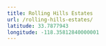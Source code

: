 ```yaml
---
title: Rolling Hills Estates
url: /rolling-hills-estates/
latitude: 33.7877943
longitude: -118.35812840000001
---
```

